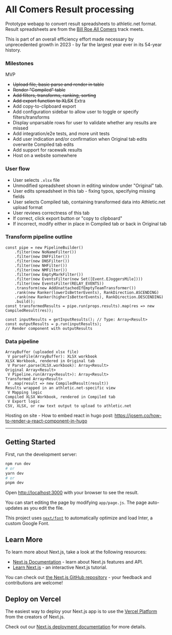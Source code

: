 # All Comers Result processing

Prototype webapp to convert result spreadsheets to athletic.net format. Result
spreadsheets are from the [Bill Roe All Comers](https://clubnorthwest.org/all-comers)
track meets.

This is part of an overall efficiency effort made necessary by unprecedented
growth in 2023 - by far the largest year ever in its 54-year history.

### Milestones
MVP
 * ~~Upload file, basic parse and render in table~~
 * ~~Render "Compiled" table~~
 * ~~Add filters, transforms, ranking, sorting~~
 * ~~Add export function to XLSX~~
Extra
 * Add copy-to-clipboard export
 * Add configuration sidebar to allow user to toggle or specify filters/transforms
 * Display unparsable rows for user to validate whether any results are missed
 * Add integration/e2e tests, and more unit tests
 * Add user indication and/or confirmation when Original tab edits overwrite
   Compiled tab edits
 * Add support for racewalk results
 * Host on a website somewhere

### User flow
 * User selects `.xlsx` file
 * Unmodified spreadsheet shown in editing window under "Original" tab.
 * User edits spreadsheet in this tab - fixing typos, specifying missing fields
 * User selects Compiled tab, containing transformed data into Athletic.net upload format
 * User reviews correctness of this tab
 * If correct, click export button or "copy to clipboard"
 * If incorrect, modify either in place in Compiled tab or back in Original tab

### Transform pipeline outline
```
const pipe = new PipelineBuilder()
    .filter(new NoNameFilter())
    .filter(new DNFFilter())
    .filter(new DNSFilter())
    .filter(new NHFilter())
    .filter(new NMFilter())
    .filter(new EmptyMarkFilter())
    .filter(new EventsFilter(new Set([Event.EJoggersMile])))
    .filter(new EventsFilter(RELAY_EVENTS))
    .transform(new AddUnattachedIfEmptyTeamTransformer())
    .rank(new Ranker(lowerIsBetterEvents), RankDirection.ASCENDING)
    .rank(new Ranker(higherIsBetterEvents), RankDirection.DESCENDING)
    .build();
const transformedResults = pipe.run(props.results).map(res => new CompiledResult(res));

const inputResults = getInputResults(); // Type: Array<Result>
const outputResults = p.run(inputResults);
// Render component with outputResults
```

### Data pipeline
```
ArrayBuffer (uploaded xlsx file)
 V parseFile(ArrayBuffer): XLSX workbook
XLSX Workbook, rendered in Original tab
 V Parser.parse(XLSX.workbook): Array<Result>
Original Array<Result>
 V Pipeline.run(Array<Result>): Array<Result>
Transformed Array<Result>
 V .map(result => new CompiledResult(result))
Results wrapped in an athletic.net-specific view
 V Mapping logic
Compiled XLSX Workbook, rendered in Compiled tab
 V Export logic
CSV, XLSX, or raw text output to upload to athletic.net
```

Hosting on site - How to embed react in hugo post:
https://josem.co/how-to-render-a-react-component-in-hugo

--------

## Getting Started

First, run the development server:

```bash
npm run dev
# or
yarn dev
# or
pnpm dev
```

Open [http://localhost:3000](http://localhost:3000) with your browser to see the result.

You can start editing the page by modifying `app/page.js`. The page auto-updates as you edit the file.

This project uses [`next/font`](https://nextjs.org/docs/basic-features/font-optimization) to automatically optimize and load Inter, a custom Google Font.

## Learn More

To learn more about Next.js, take a look at the following resources:

- [Next.js Documentation](https://nextjs.org/docs) - learn about Next.js features and API.
- [Learn Next.js](https://nextjs.org/learn) - an interactive Next.js tutorial.

You can check out [the Next.js GitHub repository](https://github.com/vercel/next.js/) - your feedback and contributions are welcome!

## Deploy on Vercel

The easiest way to deploy your Next.js app is to use the [Vercel Platform](https://vercel.com/new?utm_medium=default-template&filter=next.js&utm_source=create-next-app&utm_campaign=create-next-app-readme) from the creators of Next.js.

Check out our [Next.js deployment documentation](https://nextjs.org/docs/deployment) for more details.
